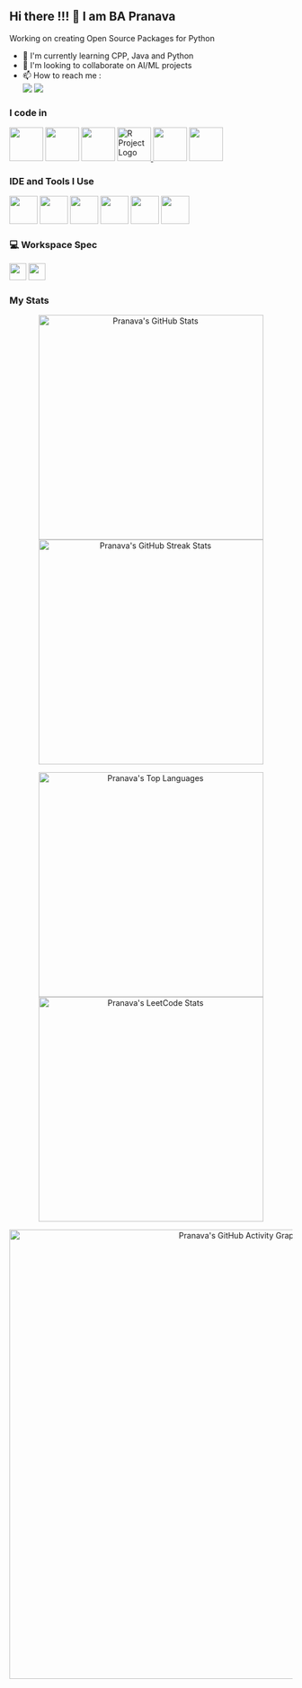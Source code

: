 ## Hi there !!! 👋 I am BA Pranava

Working on creating Open Source Packages for Python

- 🌱 I'm currently learning CPP, Java and Python
- 👯 I'm looking to collaborate on AI/ML projects
- 📫 How to reach me :
<br /> [<img src="https://img.shields.io/badge/LeetCode-000000?style=for-the-badge&logo=LeetCode&logoColor=#d16c06" />](https://leetcode.com/va_codes) [<img src="https://img.shields.io/badge/LinkedIn-0077B5?style=for-the-badge&logo=linkedin&logoColor=white" />](https://www.linkedin.com/in/pranava-ba-aa61a4306/)


### I code in
<img height="60" width="60" src="https://img.icons8.com/color/48/000000/python.png" /> <img height="60" width="60" src="https://img.icons8.com/color/48/000000/c-programming.png" /> <img height="60" width="60" src="https://img.icons8.com/color/48/000000/c-plus-plus-logo.png" /> <a href="https://www.r-project.org/">
  <img height="60" width="60" src="https://upload.wikimedia.org/wikipedia/commons/thumb/1/1b/R_logo.svg/120px-R_logo.svg.png" alt="R Project Logo" />
</a>
 <img height="60" width="60" src="https://img.icons8.com/color/48/000000/java-coffee-cup-logo.png" /> <img height="60" width="60" src="https://img.icons8.com/color/48/000000/mysql-logo.png"/>

### IDE and Tools I Use
<img height="50" width="50" src="https://img.icons8.com/color/48/000000/pycharm.png"/> <img height="50" width="50" src="https://resources.jetbrains.com/storage/products/clion/img/meta/clion_logo_300x300.png"/> <img height="50" width="50" src="https://img.icons8.com/color/48/000000/intellij-idea.png"/> <img height="50" width="50" src="https://img.icons8.com/fluency/48/000000/rstudio.png"/> <img height="50" width="50" src="https://img.icons8.com/doodle/48/000000/adobe-photoshop.png"/> <img height="50" width="50" src="https://img.icons8.com/color/48/000000/filmora.png"/> 

### 💻 Workspace Spec
<img height="30" src="https://img.shields.io/badge/AMD-Ryzen_7_7435HS-ED1C24?style=for-the-badge&logo=amd&logoColor=white"/> <img height="30" src="https://img.shields.io/badge/NVIDIA-RTX4060-76B900?style=for-the-badge&logo=nvidia&logoColor=white"/>

### My Stats
<p align="center">
  <img src="https://github-readme-stats.vercel.app/api?username=pranava-ba&theme=dark&show_icons=true&include_all_commits=true&count_private=true&show=stars,commits,prs,issues,contribs" alt="Pranava's GitHub Stats" width="400" />
  <img src="https://github-readme-streak-stats.herokuapp.com/?user=pranava-ba&theme=dark" alt="Pranava's GitHub Streak Stats" width="400" />
</p>

<p align="center">
  <img src="https://github-readme-stats.vercel.app/api/top-langs?username=pranava-ba&langs_count=11&theme=dark&show_icons=true&locale=en&layout=compact" alt="Pranava's Top Languages" width="400" />
  <a href="https://leetcode.com/va_codes">
    <img src="https://leetcard.jacoblin.cool/va_codes?ext=contest&theme=dark" alt="Pranava's LeetCode Stats" width="400" />
  </a>
</p>

<p align="center">
  <img src="https://github-readme-activity-graph.vercel.app/graph?username=pranava-ba&bg_color=000000&color=ffffff&line=51f565&point=ffffff&area=true&hide_border=true" alt="Pranava's GitHub Activity Graph" width="800" />
</p>

